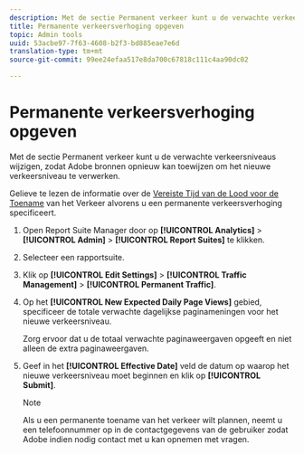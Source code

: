 ```yaml
---
description: Met de sectie Permanent verkeer kunt u de verwachte verkeersniveaus wijzigen, zodat Adobe bronnen opnieuw kan toewijzen om het nieuwe verkeersniveau te verwerken.
title: Permanente verkeersverhoging opgeven
topic: Admin tools
uuid: 53acbe97-7f63-4608-b2f3-bd885eae7e6d
translation-type: tm+mt
source-git-commit: 99ee24efaa517e8da700c67818c111c4aa90dc02

---
```



# Permanente verkeersverhoging opgeven

Met de sectie Permanent verkeer kunt u de verwachte verkeersniveaus wijzigen, zodat Adobe bronnen opnieuw kan toewijzen om het nieuwe verkeersniveau te verwerken.

Gelieve te lezen de informatie over de [Vereiste Tijd van de Lood voor de Toename](/help/admin/c-traffic-management/traffic-lead-time.md) van het Verkeer alvorens u een permanente verkeersverhoging specificeert.

1. Open Report Suite Manager door op **[!UICONTROL Analytics]** > **[!UICONTROL Admin]** > **[!UICONTROL Report Suites]** te klikken.
1. Selecteer een rapportsuite.
1. Klik op **[!UICONTROL Edit Settings]** > **[!UICONTROL Traffic Management]** > **[!UICONTROL Permanent Traffic]**.
1. Op het **[!UICONTROL New Expected Daily Page Views]** gebied, specificeer de totale verwachte dagelijkse paginameningen voor het nieuwe verkeersniveau.

   Zorg ervoor dat u de totaal verwachte paginaweergaven opgeeft en niet alleen de extra paginaweergaven.
1. Geef in het **[!UICONTROL Effective Date]** veld de datum op waarop het nieuwe verkeersniveau moet beginnen en klik op **[!UICONTROL Submit]**.

   >[!NOTE]
   >
   >Als u een permanente toename van het verkeer wilt plannen, neemt u een telefoonnummer op in de contactgegevens van de gebruiker zodat Adobe indien nodig contact met u kan opnemen met vragen.

